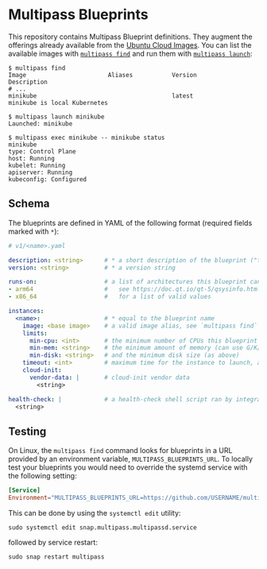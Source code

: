 # Multipass Blueprints
This repository contains Multipass Blueprint definitions. They augment the offerings already available from the
[Ubuntu Cloud Images](https://cloud-images.ubuntu.com/). You can list the available images with
[`multipass find`](https://multipass.run/docs/find-command) and run them with [`multipass launch`](https://multipass.run/docs/launch-command):

```plain
$ multipass find
Image                       Aliases           Version          Description
# ...
minikube                                      latest           minikube is local Kubernetes

$ multipass launch minikube
Launched: minikube

$ multipass exec minikube -- minikube status
minikube
type: Control Plane
host: Running
kubelet: Running
apiserver: Running
kubeconfig: Configured
```

## Schema
The blueprints are defined in YAML of the following format (required fields marked with `*`):
```yaml
# v1/<name>.yaml

description: <string>      # * a short description of the blueprint ("tagline")
version: <string>          # * a version string

runs-on:                   # a list of architectures this blueprint can run on
- arm64                    #   see https://doc.qt.io/qt-5/qsysinfo.html#currentCpuArchitecture
- x86_64                   #   for a list of valid values

instances:
  <name>:                  # * equal to the blueprint name
    image: <base image>    # a valid image alias, see `multipass find` for available values
    limits:
      min-cpu: <int>       # the minimum number of CPUs this blueprint can work with
      min-mem: <string>    # the minimum amount of memory (can use G/K/M/B suffixes)
      min-disk: <string>   # and the minimum disk size (as above)
    timeout: <int>         # maximum time for the instance to launch, and separately for cloud-init to complete
    cloud-init:
      vendor-data: |       # cloud-init vendor data
        <string>

health-check: |            # a health-check shell script ran by integration tests
  <string>
```

## Testing
On Linux, the `multipass find` command looks for blueprints in a URL provided by an
environment variable, `MULTIPASS_BLUEPRINTS_URL`. To locally test your blueprints
you would need to override the systemd service with the following setting:

```conf
[Service]
Environment="MULTIPASS_BLUEPRINTS_URL=https://github.com/USERNAME/multipass-blueprints/archive/refs/heads/BRANCH_NAME.zip"
```

This can be done by using the `systemctl edit` utility:

```shell
sudo systemctl edit snap.multipass.multipassd.service
```

followed by service restart:

```shell
sudo snap restart multipass
```
